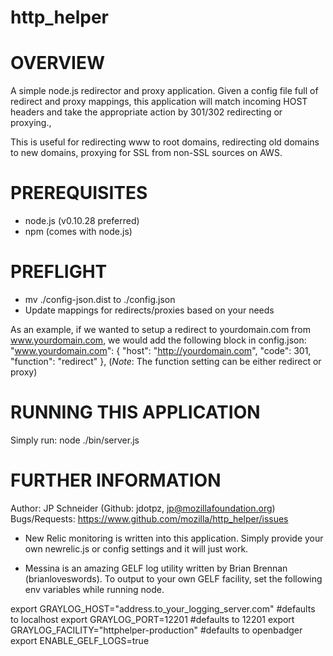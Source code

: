 # http_helper

# OVERVIEW
A simple node.js redirector and proxy application.  Given a config file full of
redirect and proxy mappings, this application will match incoming HOST headers
and take the appropriate action by 301/302 redirecting or proxying.,

This is useful for redirecting www to root domains, redirecting old domains
to new domains, proxying for SSL from non-SSL sources on AWS.

# PREREQUISITES
* node.js (v0.10.28 preferred)
* npm (comes with node.js)

# PREFLIGHT
* mv ./config-json.dist to ./config.json
* Update mappings for redirects/proxies based on your needs

As an example, if we wanted to setup a redirect to yourdomain.com
from www.yourdomain.com, we would add the following block in config.json:
    "www.yourdomain.com": {
      "host": "http://yourdomain.com",
      "code": 301,
      "function": "redirect"
      },
(*Note*: The function setting can be either redirect or proxy)


# RUNNING THIS APPLICATION
Simply run:
   node ./bin/server.js


# FURTHER INFORMATION
Author: JP Schneider (Github: jdotpz, jp@mozillafoundation.org)
Bugs/Requests: https://www.github.com/mozilla/http_helper/issues

* New Relic monitoring is written into this application.  Simply provide your own
newrelic.js or config settings and it will just work.

* Messina is an amazing GELF log utility written by Brian Brennan (brianloveswords).  To output
to your own GELF facility, set the following env variables while running node.

export GRAYLOG_HOST="address.to_your_logging_server.com"    #defaults to localhost
export GRAYLOG_PORT=12201                    #defaults to 12201
export GRAYLOG_FACILITY="httphelper-production" #defaults to openbadger
export ENABLE_GELF_LOGS=true
